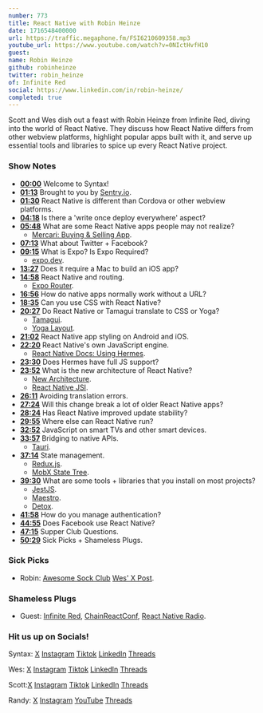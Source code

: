 ```yaml
---
number: 773
title: React Native with Robin Heinze
date: 1716548400000
url: https://traffic.megaphone.fm/FSI6210609358.mp3
youtube_url: https://www.youtube.com/watch?v=0NIctHvfH10
guest: 
name: Robin Heinze
github: robinheinze
twitter: robin_heinze
of: Infinite Red
social: https://www.linkedin.com/in/robin-heinze/
completed: true
---
```


Scott and Wes dish out a feast with Robin Heinze from Infinite Red, diving into the world of React Native. They discuss how React Native differs from other webview platforms, highlight popular apps built with it, and serve up essential tools and libraries to spice up every React Native project.

### Show Notes

* **[00:00](#t=00:00)** Welcome to Syntax!
* **[01:13](#t=01:13)** Brought to you by [Sentry.io](https://sentry.io/syntax).
* **[01:30](#t=01:30)** React Native is different than Cordova or other webview platforms.
* **[04:18](#t=04:18)** Is there a 'write once deploy everywhere' aspect?
* **[05:48](#t=05:48)** What are some React Native apps people may not realize?
  * [Mercari: Buying & Selling App](https://apps.apple.com/us/app/mercari-buying-selling-app/id896130944).
* **[07:13](#t=07:13)** What about Twitter + Facebook?
* **[09:15](#t=09:15)** What is Expo? Is Expo Required?
  * [expo.dev](https://expo.dev/).
* **[13:27](#t=13:27)** Does it require a Mac to build an iOS app?
* **[14:58](#t=14:58)** React Native and routing.
  * [Expo Router](https://docs.expo.dev/router/introduction/).
* **[16:56](#t=16:56)** How do native apps normally work without a URL?
* **[18:35](#t=18:35)** Can you use CSS with React Native?
* **[20:27](#t=20:27)** Do React Native or Tamagui translate to CSS or Yoga?
  * [Tamagui](https://tamagui.dev/).
  * [Yoga Layout](https://www.yogalayout.dev/).
* **[21:02](#t=21:02)** React Native app styling on Android and iOS.
* **[22:20](#t=22:20)** React Native's own JavaScript engine.
  * [React Native Docs: Using Hermes](https://reactnative.dev/docs/hermes).
* **[23:30](#t=23:30)** Does Hermes have full JS support?
* **[23:52](#t=23:52)** What is the new architecture of React Native?
  * [New Architecture](https://github.com/reactwg/react-native-new-architecture).
  * [React Native JSI](https://blog.logrocket.com/leveraging-react-native-jsi-enhance-speed-performance/).
* **[26:11](#t=26:11)** Avoiding translation errors.
* **[27:24](#t=27:24)** Will this change break a lot of older React Native apps?
* **[28:24](#t=28:24)** Has React Native improved update stability?
* **[29:55](#t=29:55)** Where else can React Native run?
* **[32:52](#t=32:52)** JavaScript on smart TVs and other smart devices.
* **[33:57](#t=33:57)** Bridging to native APIs.
  * [Tauri](https://tauri.app/).
* **[37:14](#t=37:14)** State management.
  * [Redux.js](https://redux.js.org/).
  * [MobX State Tree](https://mobx-state-tree.js.org/intro/welcome).
* **[39:30](#t=39:30)** What are some tools + libraries that you install on most projects?
  * [JestJS](https://jestjs.io/).
  * [Maestro](https://maestro.mobile.dev/platform-support/react-native).
  * [Detox](https://github.com/wix/Detox).
* **[41:58](#t=41:58)** How do you manage authentication?
* **[44:55](#t=44:55)** Does Facebook use React Native?
* **[47:15](#t=47:15)** Supper Club Questions.
* **[50:29](#t=50:29)** Sick Picks + Shameless Plugs.


### Sick Picks

- Robin: [Awesome Sock Club](https://awesomesocks.club/)
[Wes' X Post](https://twitter.com/wesbos/status/1790416987241283824).

### Shameless Plugs

- Guest: [Infinite Red](https://infinite.red/), [ChainReactConf](https://chainreactconf.com/), [React Native Radio](https://reactnativeradio.com/).

### Hit us up on Socials!

Syntax: [X](https://twitter.com/syntaxfm) [Instagram](https://www.instagram.com/syntax_fm/) [Tiktok](https://www.tiktok.com/@syntaxfm) [LinkedIn](https://www.linkedin.com/company/96077407/admin/feed/posts/) [Threads](https://www.threads.net/@syntax_fm)

Wes: [X](https://twitter.com/wesbos) [Instagram](https://www.instagram.com/wesbos/) [Tiktok](https://www.tiktok.com/@wesbos) [LinkedIn](https://www.linkedin.com/in/wesbos/) [Threads](https://www.threads.net/@wesbos)

Scott:[X](https://twitter.com/stolinski) [Instagram](https://www.instagram.com/stolinski/) [Tiktok](https://www.tiktok.com/@stolinski) [LinkedIn](https://www.linkedin.com/in/stolinski/) [Threads](https://www.threads.net/@stolinski)

Randy: [X](https://twitter.com/randyrektor) [Instagram](https://www.instagram.com/randyrektor/) [YouTube](https://www.youtube.com/@randyrektor) [Threads](https://www.threads.net/@randyrektor)
